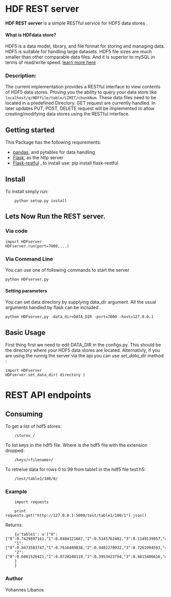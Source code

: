 HDF REST server
===============


**HDF REST server** is a simple RESTful service for HDF5 data stores .

#### What is HDFdata store?
HDF5 is a data model, library, and file format for storing and managing data. HDF5 is suitable for handling large datasets. HDF5 file sizes are much smaller than other comparable data files. And it is superior to mySQL in terms of read/write speed.  [learn more here](http://www.pytables.org/moin)

### Description:
The  current implementation provides a RESTful interface to view contents of HDF5 data stores. Proving you the ability to query your data store like `localhost/q/HDFfile/table/LIMIT/chunkNum`.
These data files need to be located in a predefined Directory. GET request are currently handled.
In later updates PUT, POST, DELETE  request will be implemented to allow creating/modifying data stores using the RESTful interface. 


## Getting started
This Package has the following requirements:

 * [pandas](https://github.com/pydata/pandas), and pytables for data handling
 * [Flask](http://flask.pocoo.org/), as the http server
 * [Flask-restful](https://github.com/flask-restful/flask-restful) , to install use: pip install flask-restful

## Install

To install simply run:

        python setup.py install



## Lets Now Run the REST server.

### Via code

    import HDFserver
	HDFserver.run(port=7000,...)
	
### Via Command Line
You can use one of following commands to start the server 

    python HDFserver.py

#### Setting parameters
You can set data directory by supplying data_dir argument. All the usual arguments handled by flask can be included . 

    python HDFserver.py -data_dir=DATA_DIR -port=7000 -host=127.0.0.1


## Basic Usage

First thing first we need to edit DATA_DIR in the configs.py. 
This should be the directory where your HDF5 data stores are located.
Alternativly, if you are using the runnig the server via the api you can use *set_data_dir* method  :

    import HDFserver
	HDFserver.set_data_dir( directory )

# REST API endpoints

## Consuming

To get a list of hdf5 stores:

        /stores_/


To list keys in the hdf5 file. Where <filename> is the hdf5 file with the extension dropped:

        /keys/<filename>/


To retreive data for rows 0 to 99  from table1 in the hdf5 file test.h5:

        /test/table1/100/0/

### Example

        import requests

        print requests.get("http://127.0.0.1:5000/test/table1/100/1").json()


Returns:
   
        {u'table1': u'{"0":{"0":0.7429897161,"1":0.8484121687,"2":0.5145762482,"3":0.1149139957,"4":0.8896877559},
        "1":{"0":0.8473583747,"1":0.7616489838,"2":0.9482270932,"3":0.7261994593,"4":0.6119108996},
        "2":{"0":0.6861526421,"1":0.0728248119,"2":0.3953423794,"3":0.4815486616,"4":0.6398098313}
        }
        }


### Author
Yohannes Libanos

